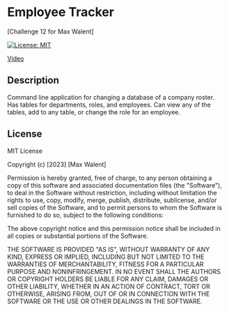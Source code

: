 # Employee Tracker
[Challenge 12 for Max Walent]

[![License: MIT](https://img.shields.io/badge/License-MIT-yellow.svg)](https://opensource.org/licenses/MIT)

<a href='https://mega.nz/file/HhJgmADB#SHx2n6ltIJte2nigcedp8gusIWgwnC4kKz79_OqCapo'>Video</a>

## Description

Command line application for changing a database of a company roster. Has tables for departments, roles, and employees. Can view any of the tables, add to any table, or change the role for an employee.


## License

MIT License

Copyright (c) [2023] [Max Walent]

Permission is hereby granted, free of charge, to any person obtaining a copy
of this software and associated documentation files (the "Software"), to deal
in the Software without restriction, including without limitation the rights
to use, copy, modify, merge, publish, distribute, sublicense, and/or sell
copies of the Software, and to permit persons to whom the Software is
furnished to do so, subject to the following conditions:

The above copyright notice and this permission notice shall be included in all
copies or substantial portions of the Software.

THE SOFTWARE IS PROVIDED "AS IS", WITHOUT WARRANTY OF ANY KIND, EXPRESS OR
IMPLIED, INCLUDING BUT NOT LIMITED TO THE WARRANTIES OF MERCHANTABILITY,
FITNESS FOR A PARTICULAR PURPOSE AND NONINFRINGEMENT. IN NO EVENT SHALL THE
AUTHORS OR COPYRIGHT HOLDERS BE LIABLE FOR ANY CLAIM, DAMAGES OR OTHER
LIABILITY, WHETHER IN AN ACTION OF CONTRACT, TORT OR OTHERWISE, ARISING FROM,
OUT OF OR IN CONNECTION WITH THE SOFTWARE OR THE USE OR OTHER DEALINGS IN THE
SOFTWARE.
